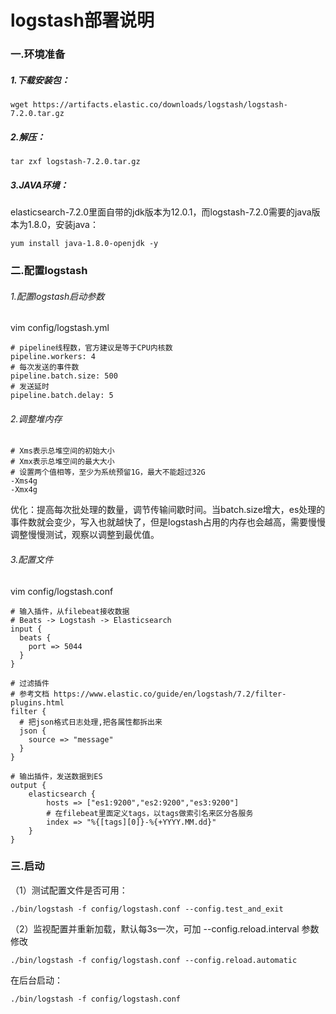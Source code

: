 # logstash部署说明

### 一.环境准备

##### 1.下载安装包：

```shell
wget https://artifacts.elastic.co/downloads/logstash/logstash-7.2.0.tar.gz
```

##### 2.解压：

```shell
tar zxf logstash-7.2.0.tar.gz
```

##### 3.JAVA环境：

elasticsearch-7.2.0里面自带的jdk版本为12.0.1，而logstash-7.2.0需要的java版本为1.8.0，安装java：

```shell
yum install java-1.8.0-openjdk -y
```

### 二.配置logstash

###### 1.配置logstash启动参数

vim config/logstash.yml

```shell
# pipeline线程数，官方建议是等于CPU内核数
pipeline.workers: 4
# 每次发送的事件数
pipeline.batch.size: 500
# 发送延时
pipeline.batch.delay: 5
```

###### 2.调整堆内存

```shell
# Xms表示总堆空间的初始大小
# Xmx表示总堆空间的最大大小
# 设置两个值相等，至少为系统预留1G，最大不能超过32G
-Xms4g
-Xmx4g
```

优化：提高每次批处理的数量，调节传输间歇时间。当batch.size增大，es处理的事件数就会变少，写入也就越快了，但是logstash占用的内存也会越高，需要慢慢调整慢慢测试，观察以调整到最优值。

###### 3.配置文件

vim config/logstash.conf

```shell
# 输入插件，从filebeat接收数据
# Beats -> Logstash -> Elasticsearch
input {
  beats {
    port => 5044
  }
}

# 过滤插件
# 参考文档 https://www.elastic.co/guide/en/logstash/7.2/filter-plugins.html
filter {
  # 把json格式日志处理,把各属性都拆出来
  json {
    source => "message"
  }
}
```

```shell
# 输出插件，发送数据到ES
output {
    elasticsearch {
        hosts => ["es1:9200","es2:9200","es3:9200"]
        # 在filebeat里面定义tags，以tags做索引名来区分各服务
        index => "%{[tags][0]}-%{+YYYY.MM.dd}"
    }
}
```

### 三.启动

（1）测试配置文件是否可用：

```shell
./bin/logstash -f config/logstash.conf --config.test_and_exit
```

（2）监视配置并重新加载，默认每3s一次，可加 --config.reload.interval 参数修改

```shell
./bin/logstash -f config/logstash.conf --config.reload.automatic
```

在后台启动：

```shell
./bin/logstash -f config/logstash.conf
```

